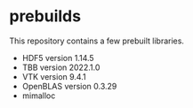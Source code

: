 # prebuilds

This repository contains a few prebuilt libraries.

- HDF5 version 1.14.5
- TBB version 2022.1.0
- VTK version 9.4.1
- OpenBLAS version 0.3.29
- mimalloc
